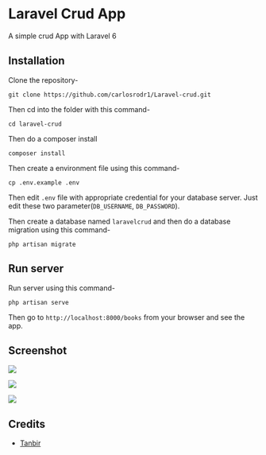 # Laravel Crud App

A simple crud App with Laravel 6

## Installation

Clone the repository-
```
git clone https://github.com/carlosrodr1/Laravel-crud.git
```

Then cd into the folder with this command-
```
cd laravel-crud
```

Then do a composer install
```
composer install
```

Then create a environment file using this command-
```
cp .env.example .env
```

Then edit `.env` file with appropriate credential for your database server. Just edit these two parameter(`DB_USERNAME`, `DB_PASSWORD`).

Then create a database named `laravelcrud` and then do a database migration using this command-
```
php artisan migrate
```

## Run server

Run server using this command-
```
php artisan serve
```

Then go to `http://localhost:8000/books` from your browser and see the app.

## Screenshot

![](https://i.imgur.com/sDNK13g.png)

![](https://i.imgur.com/etXOVHq.png)

![](https://i.imgur.com/U4e5HX8.png)

## Credits

- [Tanbir](https://github.com/carlosrodr1)


